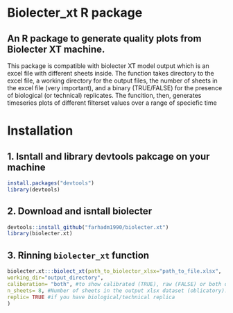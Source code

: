 # Biolecter_xt R package
## An R package to generate quality plots from Biolecter XT machine.
This package is compatible with biolecter XT model output which is an excel file with different  sheets inside. The function takes directory to the excel file, a working directory for the output files, the number of sheets in the excel file (very important), and a binary (TRUE/FALSE) for the presence of biological (or technical) replicates. The funcition, then, generates timeseries plots of different filterset values over a range of speciefic time
# Installation

## 1. Isntall and library devtools pakcage on your machine
```R
install.packages("devtools")
library(devtools)
```

## 2. Download and isntall biolecter
```R
devtools::install_github("farhadm1990/biolecter.xt")
library(biolecter.xt)
```

## 3. Rinning `biolecter_xt` function
```R
biolecter.xt:::biolect_xt(path_to_biolector_xlsx="path_to_file.xlsx",
working_dir="output_directory",
caliberation= "both", #to show calibrated (TRUE), raw (FALSE) or both of them "both".
n_sheets= 8, #Number of sheets in the output xlsx dataset (oblicatory).
replic= TRUE #if you have biological/technical replica
)
```

